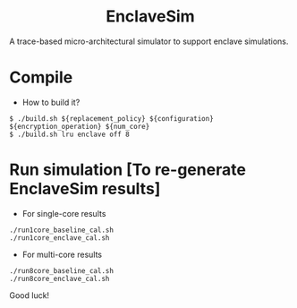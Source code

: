 <p align="center">
  <h1 align="center"> EnclaveSim </h1>
  <p> A trace-based micro-architectural simulator to support enclave simulations.</p>

# Compile

* How to build it?

```
$ ./build.sh ${replacement_policy} ${configuration} ${encryption_operation} ${num_core}
$ ./build.sh lru enclave off 8
```

# Run simulation [To re-generate EnclaveSim results]

* For single-core results 

```
./run1core_baseline_cal.sh
./run1core_enclave_cal.sh

```
* For multi-core results 

```
./run8core_baseline_cal.sh
./run8core_enclave_cal.sh
```
Good luck! <br>
